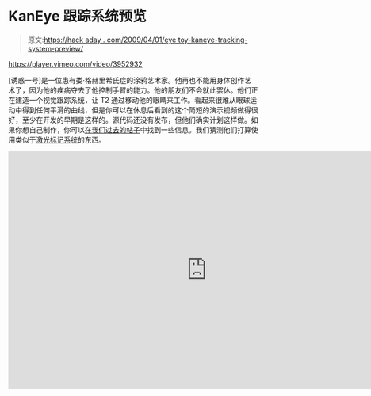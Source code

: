 # KanEye 跟踪系统预览

> 原文:[https://hack aday . com/2009/04/01/eye toy-kaneye-tracking-system-preview/](https://hackaday.com/2009/04/01/eyetoy-kaneye-tracking-system-preview/)

<https://player.vimeo.com/video/3952932>

</div> <p>[诱惑一号]是一位患有娄·格赫里希氏症的涂鸦艺术家。他再也不能用身体创作艺术了，因为他的疾病夺去了他控制手臂的能力。他的朋友们不会就此罢休。他们正在建造一个视觉跟踪系统，让 T2 通过移动他的眼睛来工作。看起来很难从眼球运动中得到任何平滑的曲线，但是你可以在休息后看到的这个简短的演示视频做得很好，至少在开发的早期是这样的。源代码还没有发布，但他们确实计划这样做。如果你想自己制作，你可以<a href="http://hackaday.com/2006/01/13/lightweight-eye-tracker/">在我们过去的帖子</a>中找到一些信息。我们猜测他们打算使用类似于<a href="http://graffitiresearchlab.com/?page_id=76#video" target="_blank">激光标记系统</a>的东西。</p> <p><span id="more-10068"/></p> <div class="embed-vimeo" style="text-align: center;"><iframe src="https://player.vimeo.com/video/3928435" width="800" height="480" frameborder="0" webkitallowfullscreen="" mozallowfullscreen="" allowfullscreen=""/></div> </body> </html>